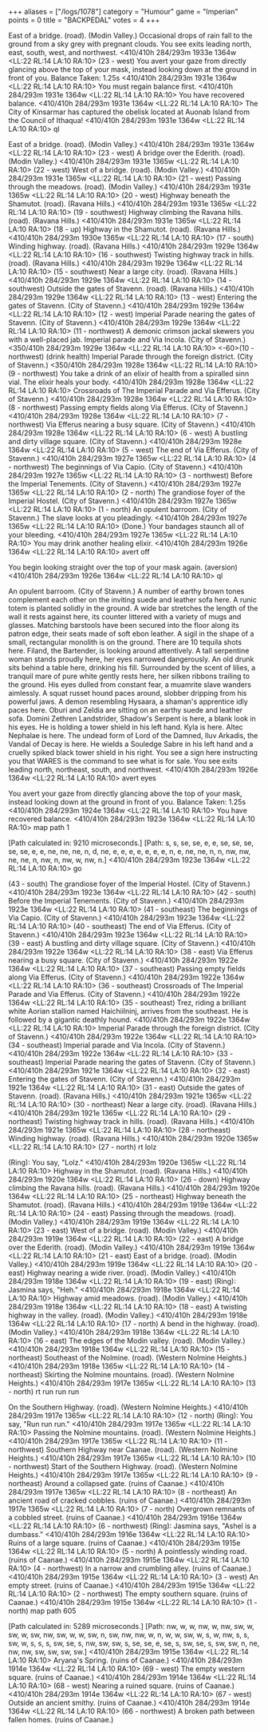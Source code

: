 +++
aliases = ["/logs/1078"]
category = "Humour"
game = "Imperian"
points = 0
title = "BACKPEDAL"
votes = 4
+++

East of a bridge. (road). (Modin Valley.)
Occasional drops of rain fall to the ground from a sky grey with pregnant 
clouds. You see exits leading north, east, south, west, and northwest.
<410/410h 284/293m 1933e 1364w <eb> <LL:22 RL:14 LA:10 RA:10> (23 - west) 
You avert your gaze from directly glancing above the top of your mask, instead 
looking down at the ground in front of you.
Balance Taken: 1.25s
<410/410h 284/293m 1931e 1364w <e-> <LL:22 RL:14 LA:10 RA:10> 
You must regain balance first.
<410/410h 284/293m 1931e 1364w <e-> <LL:22 RL:14 LA:10 RA:10> 
You have recovered balance.
<410/410h 284/293m 1931e 1364w <eb> <LL:22 RL:14 LA:10 RA:10> 
The City of Kinsarmar has captured the obelisk located at Auonab Island from 
the Council of Ithaqua!
<410/410h 284/293m 1931e 1364w <eb> <LL:22 RL:14 LA:10 RA:10> ql

East of a bridge. (road). (Modin Valley.)
<410/410h 284/293m 1931e 1364w <eb> <LL:22 RL:14 LA:10 RA:10> (23 - west) 
A bridge over the Ederith. (road). (Modin Valley.)
<410/410h 284/293m 1931e 1365w <eb> <LL:22 RL:14 LA:10 RA:10> (22 - west) 
West of a bridge. (road). (Modin Valley.)
<410/410h 284/293m 1931e 1365w <eb> <LL:22 RL:14 LA:10 RA:10> (21 - west) 
Passing through the meadows. (road). (Modin Valley.)
<410/410h 284/293m 1931e 1365w <eb> <LL:22 RL:14 LA:10 RA:10> (20 - west) 
Highway beneath the Shamutot. (road). (Ravana Hills.)
<410/410h 284/293m 1931e 1365w <eb> <LL:22 RL:14 LA:10 RA:10> (19 - southwest) 
Highway climbing the Ravana hills. (road). (Ravana Hills.)
<410/410h 284/293m 1931e 1365w <eb> <LL:22 RL:14 LA:10 RA:10> (18 - up) 
Highway in the Shamutot. (road). (Ravana Hills.)
<410/410h 284/293m 1930e 1365w <eb> <LL:22 RL:14 LA:10 RA:10> (17 - south) 
Winding highway. (road). (Ravana Hills.)
<410/410h 284/293m 1929e 1364w <eb> <LL:22 RL:14 LA:10 RA:10> (16 - southwest) 
Twisting highway track in hills. (road). (Ravana Hills.)
<410/410h 284/293m 1929e 1364w <eb> <LL:22 RL:14 LA:10 RA:10> (15 - southwest) 
Near a large city. (road). (Ravana Hills.)
<410/410h 284/293m 1929e 1364w <eb> <LL:22 RL:14 LA:10 RA:10> (14 - southwest) 
Outside the gates of Stavenn. (road). (Ravana Hills.)
<410/410h 284/293m 1929e 1364w <eb> <LL:22 RL:14 LA:10 RA:10> (13 - west) 
Entering the gates of Stavenn. (City of Stavenn.)
<410/410h 284/293m 1929e 1364w <eb> <LL:22 RL:14 LA:10 RA:10> (12 - west) 
Imperial Parade nearing the gates of Stavenn. (City of Stavenn.)
<410/410h 284/293m 1929e 1364w <eb> <LL:22 RL:14 LA:10 RA:10> (11 - northwest) 
A demonic crimson jackal skewers you with a well-placed jab.
Imperial parade and Via Incola. (City of Stavenn.)
<350/410h 284/293m 1929e 1364w <eb> <LL:22 RL:14 LA:10 RA:10> <-60>(10 - northwest) (drink health) 
Imperial Parade through the foreign district. (City of Stavenn.)
<350/410h 284/293m 1928e 1364w <eb> <LL:22 RL:14 LA:10 RA:10> (9 - northwest) 
You take a drink of an elixir of health from a spiralled sinn vial.
The elixir heals your body.
<410/410h 284/293m 1928e 1364w <eb> <LL:22 RL:14 LA:10 RA:10> 
Crossroads of The Imperial Parade and Via Efferus. (City of Stavenn.)
<410/410h 284/293m 1928e 1364w <eb> <LL:22 RL:14 LA:10 RA:10> (8 - northwest) 
Passing empty fields along Via Efferus. (City of Stavenn.)
<410/410h 284/293m 1928e 1364w <eb> <LL:22 RL:14 LA:10 RA:10> (7 - northwest) 
Via Efferus nearing a busy square. (City of Stavenn.)
<410/410h 284/293m 1928e 1364w <eb> <LL:22 RL:14 LA:10 RA:10> (6 - west) 
A bustling and dirty village square. (City of Stavenn.)
<410/410h 284/293m 1928e 1364w <eb> <LL:22 RL:14 LA:10 RA:10> (5 - west) 
The end of Via Efferus. (City of Stavenn.)
<410/410h 284/293m 1927e 1365w <eb> <LL:22 RL:14 LA:10 RA:10> (4 - northwest) 
The beginnings of Via Capio. (City of Stavenn.)
<410/410h 284/293m 1927e 1365w <eb> <LL:22 RL:14 LA:10 RA:10> (3 - northwest) 
Before the Imperial Tenements. (City of Stavenn.)
<410/410h 284/293m 1927e 1365w <eb> <LL:22 RL:14 LA:10 RA:10> (2 - north) 
The grandiose foyer of the Imperial Hostel. (City of Stavenn.)
<410/410h 284/293m 1927e 1365w <eb> <LL:22 RL:14 LA:10 RA:10> (1 - north) 
An opulent barroom. (City of Stavenn.)
The slave looks at you pleadingly.
<410/410h 284/293m 1927e 1365w <eb> <LL:22 RL:14 LA:10 RA:10> (Done.) 
Your bandages staunch all of your bleeding.
<410/410h 284/293m 1927e 1365w <eb> <LL:22 RL:14 LA:10 RA:10> 
You may drink another healing elixir.
<410/410h 284/293m 1926e 1364w <eb> <LL:22 RL:14 LA:10 RA:10> avert off

You begin looking straight over the top of your mask again. (aversion)
<410/410h 284/293m 1926e 1364w <eb> <LL:22 RL:14 LA:10 RA:10> ql

An opulent barroom. (City of Stavenn.)
A number of earthy brown tones complement each other on the inviting suede and 
leather sofa here. A runic totem is planted solidly in the ground. A wide bar 
stretches the length of the wall it rests against here, its counter littered 
with a variety of mugs and glasses.  Matching barstools have been secured into 
the floor along its patron edge, their seats made of soft ebon leather. A sigil
in the shape of a small, rectangular monolith is on the ground. There are 10 
tequila shots here. Filand, the Bartender, is looking around attentively. A 
tall serpentine woman stands proudly here, her eyes narrowed dangerously. An 
old drunk sits behind a table here, drinking his fill. Surrounded by the scent 
of lilies, a tranquil mare of pure white gently rests here, her silken ribbons 
trailing to the ground. His eyes dulled from constant fear, a muamrite slave 
wanders aimlessly. A squat russet hound paces around, slobber dripping from his
powerful jaws. A demon resembling Hysaara, a shaman's apprentice idly paces 
here. Oburi and Zeldia are sitting on an earthy suede and leather sofa. Domini 
Zethren Landstrider, Shadow's Serpent is here, a blank look in his eyes. He is 
holding a tower shield in his left hand. Kyla is here. Altec Nephalae is here. 
The undead form of Lord of the Damned, Iluv Arkadis, the Vandal of Decay is 
here. He wields a Souledge Sabre in his left hand and a cruelly spiked black 
tower shield in his right. You see a sign here instructing you that WARES is 
the command to see what is for sale. 
You see exits leading north, northeast, south, and northwest.
<410/410h 284/293m 1926e 1364w <eb> <LL:22 RL:14 LA:10 RA:10> avert eyes

You avert your gaze from directly glancing above the top of your mask, instead 
looking down at the ground in front of you.
Balance Taken: 1.25s
<410/410h 284/293m 1924e 1364w <e-> <LL:22 RL:14 LA:10 RA:10> 
You have recovered balance.
<410/410h 284/293m 1923e 1364w <eb> <LL:22 RL:14 LA:10 RA:10> map path 1

[Path calculated in: 9210 microseconds.]
[Path: s, s, se, se, e, e, se, se, se, se, se, e, e, ne, ne, ne, n, d, ne,
e, e, e, e, e, e, e, n, e, ne, ne, n, n, nw, nw, ne, ne, n, nw, n, nw, w,
nw, n.]
<410/410h 284/293m 1923e 1364w <eb> <LL:22 RL:14 LA:10 RA:10> go

(43 - south) 
The grandiose foyer of the Imperial Hostel. (City of Stavenn.)
<410/410h 284/293m 1923e 1364w <eb> <LL:22 RL:14 LA:10 RA:10> (42 - south) 
Before the Imperial Tenements. (City of Stavenn.)
<410/410h 284/293m 1923e 1364w <eb> <LL:22 RL:14 LA:10 RA:10> (41 - southeast) 
The beginnings of Via Capio. (City of Stavenn.)
<410/410h 284/293m 1923e 1364w <eb> <LL:22 RL:14 LA:10 RA:10> (40 - southeast) 
The end of Via Efferus. (City of Stavenn.)
<410/410h 284/293m 1923e 1364w <eb> <LL:22 RL:14 LA:10 RA:10> (39 - east) 
A bustling and dirty village square. (City of Stavenn.)
<410/410h 284/293m 1922e 1364w <eb> <LL:22 RL:14 LA:10 RA:10> (38 - east) 
Via Efferus nearing a busy square. (City of Stavenn.)
<410/410h 284/293m 1922e 1364w <eb> <LL:22 RL:14 LA:10 RA:10> (37 - southeast) 
Passing empty fields along Via Efferus. (City of Stavenn.)
<410/410h 284/293m 1922e 1364w <eb> <LL:22 RL:14 LA:10 RA:10> (36 - southeast) 
Crossroads of The Imperial Parade and Via Efferus. (City of Stavenn.)
<410/410h 284/293m 1922e 1364w <eb> <LL:22 RL:14 LA:10 RA:10> (35 - southeast) 
Trez, riding a brilliant white Aorian stallion named Haichiilninj, arrives from
the southeast.
He is followed by a gigantic deathly hound.
<410/410h 284/293m 1922e 1364w <eb> <LL:22 RL:14 LA:10 RA:10> 
Imperial Parade through the foreign district. (City of Stavenn.)
<410/410h 284/293m 1922e 1364w <eb> <LL:22 RL:14 LA:10 RA:10> (34 - southeast) 
Imperial parade and Via Incola. (City of Stavenn.)
<410/410h 284/293m 1922e 1364w <eb> <LL:22 RL:14 LA:10 RA:10> (33 - southeast) 
Imperial Parade nearing the gates of Stavenn. (City of Stavenn.)
<410/410h 284/293m 1921e 1364w <eb> <LL:22 RL:14 LA:10 RA:10> (32 - east) 
Entering the gates of Stavenn. (City of Stavenn.)
<410/410h 284/293m 1921e 1364w <eb> <LL:22 RL:14 LA:10 RA:10> (31 - east) 
Outside the gates of Stavenn. (road). (Ravana Hills.)
<410/410h 284/293m 1921e 1365w <eb> <LL:22 RL:14 LA:10 RA:10> (30 - northeast) 
Near a large city. (road). (Ravana Hills.)
<410/410h 284/293m 1921e 1365w <eb> <LL:22 RL:14 LA:10 RA:10> (29 - northeast) 
Twisting highway track in hills. (road). (Ravana Hills.)
<410/410h 284/293m 1921e 1365w <eb> <LL:22 RL:14 LA:10 RA:10> (28 - northeast) 
Winding highway. (road). (Ravana Hills.)
<410/410h 284/293m 1920e 1365w <eb> <LL:22 RL:14 LA:10 RA:10> (27 - north) rt lolz

(Ring): You say, "Lolz."
<410/410h 284/293m 1920e 1365w <eb> <LL:22 RL:14 LA:10 RA:10> 
Highway in the Shamutot. (road). (Ravana Hills.)
<410/410h 284/293m 1920e 1364w <eb> <LL:22 RL:14 LA:10 RA:10> (26 - down) 
Highway climbing the Ravana hills. (road). (Ravana Hills.)
<410/410h 284/293m 1920e 1364w <eb> <LL:22 RL:14 LA:10 RA:10> (25 - northeast) 
Highway beneath the Shamutot. (road). (Ravana Hills.)
<410/410h 284/293m 1919e 1364w <eb> <LL:22 RL:14 LA:10 RA:10> (24 - east) 
Passing through the meadows. (road). (Modin Valley.)
<410/410h 284/293m 1919e 1364w <eb> <LL:22 RL:14 LA:10 RA:10> (23 - east) 
West of a bridge. (road). (Modin Valley.)
<410/410h 284/293m 1919e 1364w <eb> <LL:22 RL:14 LA:10 RA:10> (22 - east) 
A bridge over the Ederith. (road). (Modin Valley.)
<410/410h 284/293m 1919e 1364w <eb> <LL:22 RL:14 LA:10 RA:10> (21 - east) 
East of a bridge. (road). (Modin Valley.)
<410/410h 284/293m 1919e 1364w <eb> <LL:22 RL:14 LA:10 RA:10> (20 - east) 
Highway nearing a wide river. (road). (Modin Valley.)
<410/410h 284/293m 1918e 1364w <eb> <LL:22 RL:14 LA:10 RA:10> (19 - east) 
(Ring): Jasmina says, "Heh."
<410/410h 284/293m 1918e 1364w <eb> <LL:22 RL:14 LA:10 RA:10> 
Highway amid meadows. (road). (Modin Valley.)
<410/410h 284/293m 1918e 1364w <eb> <LL:22 RL:14 LA:10 RA:10> (18 - east) 
A twisting highway in the valley. (road). (Modin Valley.)
<410/410h 284/293m 1918e 1364w <eb> <LL:22 RL:14 LA:10 RA:10> (17 - north) 
A bend in the highway. (road). (Modin Valley.)
<410/410h 284/293m 1918e 1364w <eb> <LL:22 RL:14 LA:10 RA:10> (16 - east) 
The edges of the Modin valley. (road). (Modin Valley.)
<410/410h 284/293m 1918e 1364w <eb> <LL:22 RL:14 LA:10 RA:10> (15 - northeast) 
Southeast of the Nolmine. (road). (Western Nolmine Heights.)
<410/410h 284/293m 1918e 1365w <eb> <LL:22 RL:14 LA:10 RA:10> (14 - northeast) 
Skirting the Nolmine mountains. (road). (Western Nolmine Heights.)
<410/410h 284/293m 1917e 1365w <eb> <LL:22 RL:14 LA:10 RA:10> (13 - north) rt run run run

On the Southern Highway. (road). (Western Nolmine Heights.)
<410/410h 284/293m 1917e 1365w <eb> <LL:22 RL:14 LA:10 RA:10> (12 - north) 
(Ring): You say, "Run run run."
<410/410h 284/293m 1917e 1365w <eb> <LL:22 RL:14 LA:10 RA:10> 
Passing the Nolmine mountains. (road). (Western Nolmine Heights.)
<410/410h 284/293m 1917e 1365w <eb> <LL:22 RL:14 LA:10 RA:10> (11 - northwest) 
Southern Highway near Caanae. (road). (Western Nolmine Heights.)
<410/410h 284/293m 1917e 1365w <eb> <LL:22 RL:14 LA:10 RA:10> (10 - northwest) 
Start of the Southern Highway. (road). (Western Nolmine Heights.)
<410/410h 284/293m 1917e 1365w <eb> <LL:22 RL:14 LA:10 RA:10> (9 - northeast) 
Around a collapsed gate. (ruins of Caanae.)
<410/410h 284/293m 1917e 1365w <eb> <LL:22 RL:14 LA:10 RA:10> (8 - northeast) 
An ancient road of cracked cobbles. (ruins of Caanae.)
<410/410h 284/293m 1917e 1365w <eb> <LL:22 RL:14 LA:10 RA:10> (7 - north) 
Overgrown remnants of a cobbled street. (ruins of Caanae.)
<410/410h 284/293m 1916e 1364w <eb> <LL:22 RL:14 LA:10 RA:10> (6 - northwest) 
(Ring): Jasmina says, "Ashel is a dumbass."
<410/410h 284/293m 1916e 1364w <eb> <LL:22 RL:14 LA:10 RA:10> 
Ruins of a large square. (ruins of Caanae.)
<410/410h 284/293m 1915e 1364w <eb> <LL:22 RL:14 LA:10 RA:10> (5 - north) 
A pointlessly winding road. (ruins of Caanae.)
<410/410h 284/293m 1915e 1364w <eb> <LL:22 RL:14 LA:10 RA:10> (4 - northwest) 
In a narrow and crumbling alley. (ruins of Caanae.)
<410/410h 284/293m 1915e 1364w <eb> <LL:22 RL:14 LA:10 RA:10> (3 - west) 
An empty street. (ruins of Caanae.)
<410/410h 284/293m 1915e 1364w <eb> <LL:22 RL:14 LA:10 RA:10> (2 - northwest) 
The empty southern square. (ruins of Caanae.)
<410/410h 284/293m 1915e 1364w <eb> <LL:22 RL:14 LA:10 RA:10> (1 - north) map path 605

[Path calculated in: 5289 microseconds.]
[Path: nw, w, w, nw, w, nw, sw, w, sw, w, sw, nw, sw, w, w, sw, n, sw, nw,
nw, w, n, w, w, sw, w, s, w, nw, s, s, sw, w, s, s, s, sw, se, s, nw, sw,
sw, s, se, se, e, se, s, sw, se, s, sw, sw, n, ne, nw, nw, sw, sw, sw, sw.]
<410/410h 284/293m 1915e 1364w <eb> <LL:22 RL:14 LA:10 RA:10> 
Aryana's Spring. (ruins of Caanae.)
<410/410h 284/293m 1914e 1364w <eb> <LL:22 RL:14 LA:10 RA:10> (69 - west) 
The empty western square. (ruins of Caanae.)
<410/410h 284/293m 1914e 1364w <eb> <LL:22 RL:14 LA:10 RA:10> (68 - west) 
Nearing a ruined square. (ruins of Caanae.)
<410/410h 284/293m 1914e 1364w <eb> <LL:22 RL:14 LA:10 RA:10> (67 - west) 
Outside an ancient smithy. (ruins of Caanae.)
<410/410h 284/293m 1914e 1364w <eb> <LL:22 RL:14 LA:10 RA:10> (66 - northwest) 
A broken path between fallen homes. (ruins of Caanae.)

